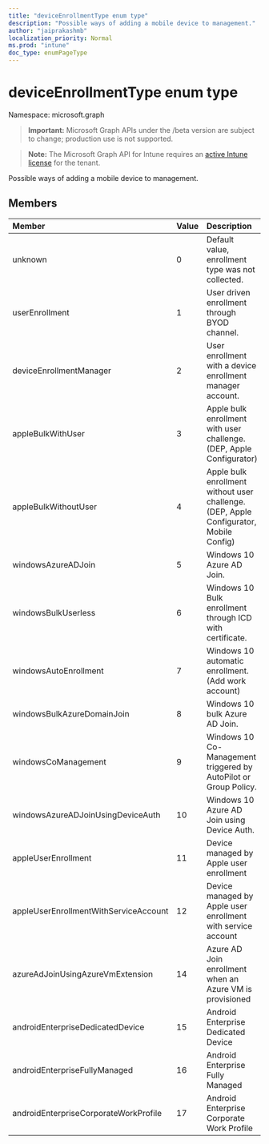 ```yaml
---
title: "deviceEnrollmentType enum type"
description: "Possible ways of adding a mobile device to management."
author: "jaiprakashmb"
localization_priority: Normal
ms.prod: "intune"
doc_type: enumPageType
---
```


# deviceEnrollmentType enum type

Namespace: microsoft.graph

> **Important:** Microsoft Graph APIs under the /beta version are subject to change; production use is not supported.

> **Note:** The Microsoft Graph API for Intune requires an [active Intune license](https://go.microsoft.com/fwlink/?linkid=839381) for the tenant.

Possible ways of adding a mobile device to management.

## Members
|Member|Value|Description|
|:---|:---|:---|
|unknown|0|Default value, enrollment type was not collected.|
|userEnrollment|1|User driven enrollment through BYOD channel.|
|deviceEnrollmentManager|2|User enrollment with a device enrollment manager account.|
|appleBulkWithUser|3|Apple bulk enrollment with user challenge. (DEP, Apple Configurator)|
|appleBulkWithoutUser|4|Apple bulk enrollment without user challenge. (DEP, Apple Configurator, Mobile Config)|
|windowsAzureADJoin|5|Windows 10 Azure AD Join.|
|windowsBulkUserless|6|Windows 10 Bulk enrollment through ICD with certificate.|
|windowsAutoEnrollment|7|Windows 10 automatic enrollment. (Add work account)|
|windowsBulkAzureDomainJoin|8|Windows 10 bulk Azure AD Join.|
|windowsCoManagement|9|Windows 10 Co-Management triggered by AutoPilot or Group Policy.|
|windowsAzureADJoinUsingDeviceAuth|10|Windows 10 Azure AD Join using Device Auth.|
|appleUserEnrollment|11|Device managed by Apple user enrollment|
|appleUserEnrollmentWithServiceAccount|12|Device managed by Apple user enrollment with service account|
|azureAdJoinUsingAzureVmExtension|14|Azure AD Join enrollment when an Azure VM is provisioned|
|androidEnterpriseDedicatedDevice|15|Android Enterprise Dedicated Device|
|androidEnterpriseFullyManaged|16|Android Enterprise Fully Managed|
|androidEnterpriseCorporateWorkProfile|17|Android Enterprise Corporate Work Profile|
